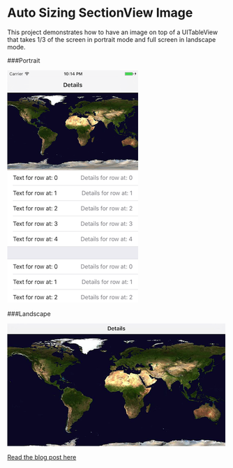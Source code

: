 # Auto Sizing SectionView Image
This project demonstrates how to have an image on top of a UITableView that takes 1/3 of the screen in portrait mode and full screen in landscape mode.

###Portrait
  
<img src="portrait.png" alt="Portrait" width="300" />

###Landscape
 
<img src="landscape.png" alt="Landscape" width="500" />


[Read the blog post here](http://villyg.com/2017/02/27/Adding-image-on-top-of-UITableView/)
